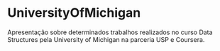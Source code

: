 # UniversityOfMichigan
Apresentação sobre determinados trabalhos realizados no curso Data Structures pela University of Michigan na parceria USP e Coursera.
